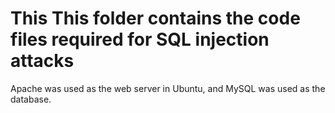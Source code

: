 # This This folder contains the code files required for SQL injection attacks
Apache was used as the web server in Ubuntu, and MySQL was used as the database.
